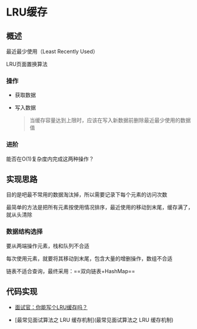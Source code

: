# LRU缓存

## 概述

最近最少使用（Least Recently Used）

LRU页面置换算法

### 操作

* 获取数据

* 写入数据

  > 当缓存容量达到上限时，应该在写入新数据前删除最近最少使用的数据值

### 进阶

能否在O(1)复杂度内完成这两种操作？

## 实现思路

目的是吧最不常用的数据淘汰掉，所以需要记录下每个元素的访问次数

最简单的方法是把所有元素按使用情况排序，最近使用的移动到末尾，缓存满了，就从头清除

### 数据结构选择

要从两端操作元素，栈和队列不合适

每次使用元素，就要将其移动到末尾，包含大量的增删操作，数组不合适

链表不适合查询，最终采用：==双向链表+HashMap==

## 代码实现

* [面试官：你能写个LRU缓存吗？](面试官：你能写个LRU缓存吗？)

* [最常见面试算法之 LRU 缓存机制](最常见面试算法之 LRU 缓存机制)
